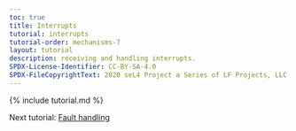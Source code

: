 ```yaml
---
toc: true
title: Interrupts
tutorial: interrupts
tutorial-order: mechanisms-7
layout: tutorial
description: receiving and handling interrupts.
SPDX-License-Identifier: CC-BY-SA-4.0
SPDX-FileCopyrightText: 2020 seL4 Project a Series of LF Projects, LLC.
---
```

{% include tutorial.md %}

Next tutorial: <a href="faults">Fault handling</a>
